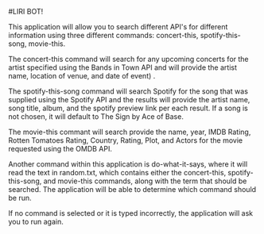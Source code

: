 #LIRI BOT!

This application will allow you to search different API's for different information using three different commands: concert-this, spotify-this-song, movie-this.   

The concert-this command will search for any upcoming concerts for the artist specified using the Bands in Town API and will provide the artist name, location of venue, and date of event) .  

The spotify-this-song command will search Spotify for the song that was supplied using the Spotify API and the results will provide the artist name, song title, album, and the spotify preview link per each result.  If a song is not chosen, it will default to The Sign by Ace of Base.

The movie-this commant will search provide the name, year, IMDB Rating, Rotten Tomatoes Rating, Country, Rating, Plot, and Actors for the movie requested using the OMDB API.

Another command within this application is do-what-it-says, where it will read the text in random.txt, which contains either the concert-this, spotify-this-song, and movie-this commands, along with the term that should be searched.  The application will be able to determine which command should be run.

If no command is selected or it is typed incorrectly, the application will ask you to run again.